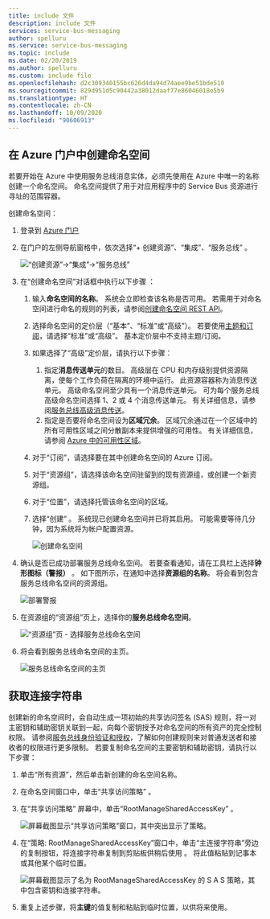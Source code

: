 ```yaml
---
title: include 文件
description: include 文件
services: service-bus-messaging
author: spelluru
ms.service: service-bus-messaging
ms.topic: include
ms.date: 02/20/2019
ms.author: spelluru
ms.custom: include file
ms.openlocfilehash: d2c309340155bc626d4da94d74aee9be51bde510
ms.sourcegitcommit: 829d951d5c90442a38012daaf77e86046018e5b9
ms.translationtype: HT
ms.contentlocale: zh-CN
ms.lasthandoff: 10/09/2020
ms.locfileid: "90606913"
---
```

## <a name="create-a-namespace-in-the-azure-portal"></a>在 Azure 门户中创建命名空间
若要开始在 Azure 中使用服务总线消息实体，必须先使用在 Azure 中唯一的名称创建一个命名空间。 命名空间提供了用于对应用程序中的 Service Bus 资源进行寻址的范围容器。

创建命名空间：

1. 登录到 [Azure 门户](https://portal.azure.com)
2. 在门户的左侧导航窗格中，依次选择“+ 创建资源”、“集成”、“服务总线”    。

    ![“创建资源”->“集成”->“服务总线”](./media/service-bus-create-namespace-portal/create-resource-service-bus-menu.png)
3. 在“创建命名空间”对话框中执行以下步骤  ： 
    1. 输入**命名空间的名称**。 系统会立即检查该名称是否可用。 若需用于对命名空间进行命名的规则的列表，请参阅[创建命名空间 REST API](/rest/api/servicebus/create-namespace)。
    2. 选择命名空间的定价层（“基本”、“标准”或“高级”）。 若要使用[主题和订阅](../articles/service-bus-messaging/service-bus-queues-topics-subscriptions.md#topics-and-subscriptions)，请选择“标准”或“高级”。 基本定价层中不支持主题/订阅。
    3. 如果选择了“高级”定价层，请执行以下步骤：  
        1. 指定**消息传送单元**的数目。 高级层在 CPU 和内存级别提供资源隔离，使每个工作负荷在隔离的环境中运行。 此资源容器称为消息传送单元。 高级命名空间至少具有一个消息传送单元。 可为每个服务总线高级命名空间选择 1、2 或 4 个消息传送单元。 有关详细信息，请参阅[服务总线高级消息传送](../articles/service-bus-messaging/service-bus-premium-messaging.md)。
        2. 指定是否要将命名空间设为**区域冗余**。 区域冗余通过在一个区域中的所有可用性区域之间分散副本来提供增强的可用性。 有关详细信息，请参阅 [Azure 中的可用性区域](../articles/availability-zones/az-overview.md)。
    4. 对于“订阅”，请选择要在其中创建命名空间的 Azure 订阅。 
    5. 对于“资源组”，请选择该命名空间驻留到的现有资源组，或创建一个新资源组。       
    6. 对于“位置”，请选择托管该命名空间的区域。 
    7. 选择“创建”  。 系统现已创建命名空间并已将其启用。 可能需要等待几分钟，因为系统将为帐户配置资源。
   
        ![创建命名空间](./media/service-bus-create-namespace-portal/create-namespace.png)
4. 确认是否已成功部署服务总线命名空间。 若要查看通知，请在工具栏上选择**钟形图标（警报）** 。 如下图所示，在通知中选择**资源组的名称**。 将会看到包含服务总线命名空间的资源组。

    ![部署警报](./media/service-bus-create-namespace-portal/deployment-alert.png)
5. 在资源组的“资源组”页上，选择你的**服务总线命名空间**。  

    ![“资源组”页 - 选择服务总线命名空间](./media/service-bus-create-namespace-portal/resource-group-select-service-bus.png)
6. 将会看到服务总线命名空间的主页。 

    ![服务总线命名空间的主页](./media/service-bus-create-namespace-portal/service-bus-namespace-home-page.png)

## <a name="get-the-connection-string"></a>获取连接字符串 
创建新的命名空间时，会自动生成一项初始的共享访问签名 (SAS) 规则，将一对主密钥和辅助密钥关联到一起，向每个密钥授予对命名空间的所有资产的完全控制权限。 请参阅[服务总线身份验证和授权](../articles/service-bus-messaging/service-bus-authentication-and-authorization.md)，了解如何创建规则来对普通发送者和接收者的权限进行更多限制。 若要复制命名空间的主要密钥和辅助密钥，请执行以下步骤： 

1. 单击“所有资源”，然后单击新创建的命名空间名称。 
2. 在命名空间窗口中，单击“共享访问策略”  。
3. 在“共享访问策略”  屏幕中，单击“RootManageSharedAccessKey”  。
   
    ![屏幕截图显示“共享访问策略”窗口，其中突出显示了策略。](./media/service-bus-create-namespace-portal/connection-info.png)
4. 在“策略:  RootManageSharedAccessKey”窗口中，单击“主连接字符串”旁边的复制按钮，将连接字符串复制到剪贴板供稍后使用  。 将此值粘贴到记事本或其他某个临时位置。
   
    ![屏幕截图显示了名为 RootManageSharedAccessKey 的 S A S 策略，其中包含密钥和连接字符串。](./media/service-bus-create-namespace-portal/connection-string.png)
5. 重复上述步骤，将**主键**的值复制和粘贴到临时位置，以供将来使用。

<!--Image references-->

